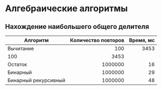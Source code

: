 # Алгебраические алгоритмы

## Нахождение наибольшего общего делителя

Алгоритм|Количество повторов|Время, мс 
---|---:|---:
Вычитание|100|3453
|100|3453
Остаток|1000000|16
Бинарный|1000000|29
Бинарный рекурсивный|1000000|48


